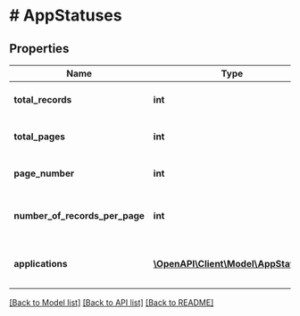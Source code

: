 # # AppStatuses

## Properties

Name | Type | Description | Notes
------------ | ------------- | ------------- | -------------
**total_records** | **int** | The total number of results |
**total_pages** | **int** | The total number of pages |
**page_number** | **int** | The current page number |
**number_of_records_per_page** | **int** | The number of results per page |
**applications** | [**\OpenAPI\Client\Model\AppStatus[]**](AppStatus.md) | A list of applications with their statuses |

[[Back to Model list]](../../README.md#models) [[Back to API list]](../../README.md#endpoints) [[Back to README]](../../README.md)
